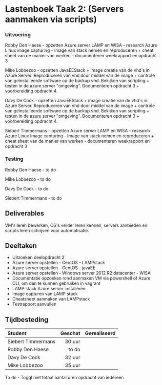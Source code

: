 # Lastenboek Taak 2: (Servers aanmaken via scripts)

### Uitvoering ###
Robby Den Haese - opzetten Azure server LAMP en WISA - research Azure Linux image capturing - Image van stack nemen en reproduceren + cheat sheet van de manier van werken - documenteren weekrapport en opdracht 3

Mike Lobbezoo - opzetten JavaEEStack + image creatie van de vhd's in Azure Server. Reproduceren van vhd door middel van de image + controle van geïnstalleerde software op de backup vhd. Bekijken van scripting + testen in de azure server "omgeving". Documenteren opdracht 3 + voorbereiding opdracht 4.

Davy De Cock - opzetten JavaEEStack + image creatie van de vhd's in Azure Server. Reproduceren van vhd door middel van de image + controle van geïnstalleerde software op de backup vhd. Bekijken van scripting + testen in de azure server "omgeving". Documenteren opdracht 3 + voorbereiding opdracht 4.

Siebert Timmermans - opzetten Azure server LAMP en WISA - research Azure Linux image capturing - Image van stack nemen en reproduceren + cheat sheet van de manier van werken - documenteren weekrapport en opdracht 3

### Testing ###
Robby Den Haese - to do

Mike Lobbezoo - to do

Davy De Cock - to do

Siebert Timmermans - to do

## Deliverables

VM's leren bewerken, OS's verder leren kennen, servers aanbieden en scripts leren schrijven voor automatisatie.

## Deeltaken

- Uitzoeken deelopdracht 2
- Azure server opstellen - CentOS - LAMPstack
- Azure server opstellen - CentOS - javaEE
- Azure server opstellen - Windows server 2012 R2 datacenter - WISA
- Documentatie opzoeken rond aanmaken VM via powershell of Azure CLI, om dan te kunnen gebruiken in vagrant
- LAMP stack Azure server installeren
- Image capturen van LAMP stack
- Cheatsheet aanmaken van LAMPstack
- Testrapport aanvullen


## Tijdbesteding

| Student  | Geschat | Gerealiseerd |
| :---     |    ---: |         ---: |
| Siebert Timmermans |    30 uur     |           |
| Robby Den Haese|     to do    |              |
| Davy De Cock |     32 uur    |             |
| Mike Lobbezoo |    35 uur     |             |

To do - Toggl met totaal aantal uren opdracht van iedereen
